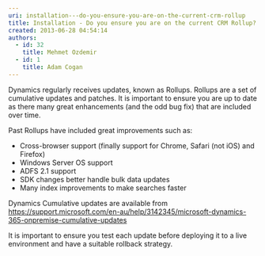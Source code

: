 ```yaml
---
uri: installation---do-you-ensure-you-are-on-the-current-crm-rollup
title: Installation - Do you ensure you are on the current CRM Rollup?
created: 2013-06-28 04:54:14
authors:
  - id: 32
    title: Mehmet Ozdemir
  - id: 1
    title: Adam Cogan
---
```





<span class='intro'> Dynamics&#160;regularly receives updates, known as Rollups. Rollups&#160;are a set of cumulative updates and patches. It is important to ensure you are up to date as there many great enhancements (and the odd bug fix) that are included over time. <br> </span>

<p>Past Rollups have included great improvements such as&#58;​​</p><ul><li>Cross-browser support (finally support for Chrome, Safari (not iOS) and Firefox)</li><li>Windows Server OS support</li><li>ADFS 2.1 support</li><li>SDK changes better handle bulk data updates</li><li>Many index improvements to make searches faster <br></li></ul><p>Dynamics Cumulative updates are available from <a href="https&#58;//support.microsoft.com/en-au/help/3142345/microsoft-dynamics-365-onpremise-cumulative-updates">https&#58;//support.microsoft.com/en-au/help/3142345/microsoft-dynamics-365-onpremise-cumulative-updates</a> <br></p><p>It is important to ensure you test each update before deploying it to a live environment and have a suitable rollback strategy.​<br><br></p>


